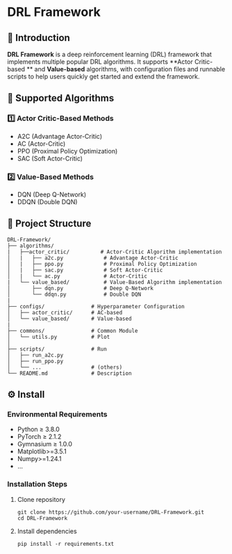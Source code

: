 # DRL Framework

## 📌 Introduction
**DRL Framework** is a deep reinforcement learning (DRL) framework that implements multiple popular DRL algorithms. It supports **Actor Critic-based ** and **Value-based** algorithms, with configuration files and runnable scripts to help users quickly get started and extend the framework.

## 🚀 Supported Algorithms
### 1️⃣ **Actor Critic-Based Methods**
- A2C (Advantage Actor-Critic)
- AC (Actor-Critic)
- PPO (Proximal Policy Optimization)
- SAC (Soft Actor-Critic)

### 2️⃣ **Value-Based Methods**
- DQN (Deep Q-Network)
- DDQN (Double DQN)

## 📂 Project Structure

```
DRL-Framework/
├── algorithms/
|	├──actor_critic/          # Actor-Critic Algorithm implementation
│   |	├── a2c.py             # Advantage Actor-Critic
│   |	├── ppo.py             # Proximal Policy Optimization
│   |	├── sac.py             # Soft Actor-Critic
│   |	└── ac.py              # Actor-Critic
|	└── value_based/           # Value-Based Algorithm implementation
│   	├── dqn.py             # Deep Q-Network
│   	└── ddqn.py            # Double DQN
|
├── configs/               # Hyperparameter Configuration
│   ├── actor_critic/      # AC-based
│   └── value_based/       # Value-based
|
├── commons/               # Common Module
│   └── utils.py           # Plot
│
├── scripts/               # Run
│   ├── run_a2c.py
│   ├── run_ppo.py
│   └── ...				   # (others)
└── README.md              # Description
```

## ⚙️ Install

### Environmental Requirements

- Python ≥ 3.8.0
- PyTorch ≥ 2.1.2
- Gymnasium ≥ 1.0.0
- Matplotlib>=3.5.1
- Numpy>=1.24.1
- ...

### Installation Steps

1. Clone repository

   ```
   git clone https://github.com/your-username/DRL-Framework.git
   cd DRL-Framework
   ```

2. Install dependencies

   ```
   pip install -r requirements.txt
   ```
